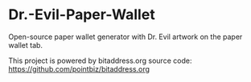 Dr.-Evil-Paper-Wallet
=====================

Open-source paper wallet generator with Dr. Evil artwork on the paper wallet tab.

This project is powered by bitaddress.org source code: https://github.com/pointbiz/bitaddress.org

